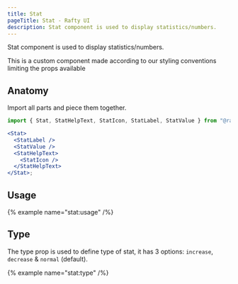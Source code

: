 ```yaml
---
title: Stat
pageTitle: Stat - Rafty UI
description: Stat component is used to display statistics/numbers.
---
```


Stat component is used to display statistics/numbers.

This is a custom component made according to our styling conventions limiting the props available

## Anatomy

Import all parts and piece them together.

```jsx
import { Stat, StatHelpText, StatIcon, StatLabel, StatValue } from "@rafty/ui";

<Stat>
  <StatLabel />
  <StatValue />
  <StatHelpText>
    <StatIcon />
  </StatHelpText>
</Stat>;
```

## Usage

{% example name="stat:usage" /%}

## Type

The type prop is used to define type of stat, it has 3 options: `increase`, `decrease` & `normal` (default).

{% example name="stat:type" /%}
